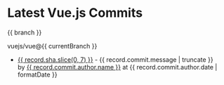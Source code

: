 Latest Vue.js Commits
=====================

{{ branch }}

vuejs/vue@{{ currentBranch }}

-   <a href="record.html_url" class="commit">{{ record.sha.slice(0, 7) }}</a> - <span class="message">{{ record.commit.message | truncate }}</span>  
    by <span class="author">[{{ record.commit.author.name }}](record.author.html_url)</span> at <span class="date">{{ record.commit.author.date | formatDate }}</span>

